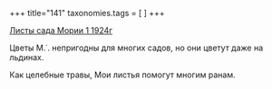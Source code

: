 +++
title="141"
taxonomies.tags = [
]
+++


[Листы сада Мории 1 1924г](/agni/1924)




Цветы М.˙. непригодны для многих садов, но они цветут даже на льдинах.   



Как целебные травы, Мои листья помогут многим ранам.   


